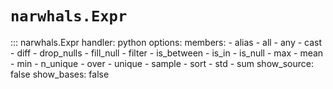 # `narwhals.Expr`

::: narwhals.Expr
    handler: python
    options:
      members:
        - alias
        - all
        - any
        - cast
        - diff
        - drop_nulls
        - fill_null
        - filter
        - is_between
        - is_in
        - is_null
        - max
        - mean
        - min
        - n_unique
        - over
        - unique
        - sample
        - sort
        - std
        - sum
      show_source: false
      show_bases: false
